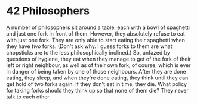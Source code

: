# 42 Philosophers

A number of philosophers sit around a table, each with a bowl of spaghetti and just one fork in front of them.
However, they absolutely refuse to eat with just one fork.
They are only able to start eating their spaghetti when they have *two* forks.
(Don't ask why.
I guess forks to them are what chopsticks are to the less philosophically inclined.)
So, unfazed by questions of hygiene, they eat when they manage to get of the fork of their left or right neighbour, as well as of their own fork, of course, which is ever in danger of being taken by one of those neighbours.
After they are done eating, they sleep, and when they're done eating, they think until they can get hold of two forks again.
If they don't eat in time, they die.
What policy for taking forks should they think up so that none of them die?
They never talk to each other.

